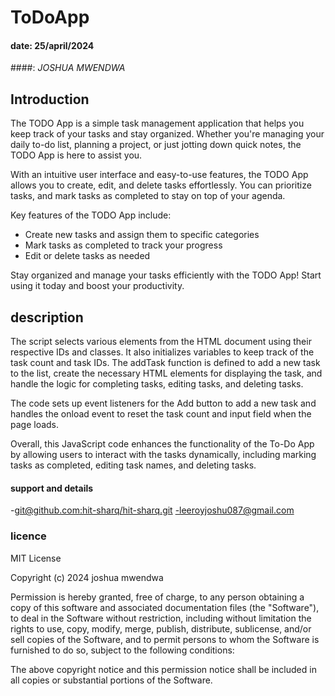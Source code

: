 # ToDoApp
#### date: 25/april/2024

####: *JOSHUA MWENDWA*
## Introduction
The TODO App is a simple task management application that helps you keep track of your tasks and stay organized. Whether you're managing your daily to-do list, planning a project, or just jotting down quick notes, the TODO App is here to assist you.

With an intuitive user interface and easy-to-use features, the TODO App allows you to create, edit, and delete tasks effortlessly. You can prioritize tasks,  and mark tasks as completed to stay on top of your agenda. 

Key features of the TODO App include:
- Create new tasks and assign them to specific categories
- Mark tasks as completed to track your progress
- Edit or delete tasks as needed

Stay organized and manage your tasks efficiently with the TODO App! Start using it today and boost your productivity. 


## description
 The script selects various elements from the HTML document using their respective IDs and classes. It also initializes variables to keep track of the task count and task IDs. The addTask function is defined to add a new task to the list, create the necessary HTML elements for displaying the task, and handle the logic for completing tasks, editing tasks, and deleting tasks. 

The code sets up event listeners for the Add button to add a new task and handles the onload event to reset the task count and input field when the page loads.

Overall, this JavaScript code enhances the functionality of the To-Do App by allowing users to interact with the tasks dynamically, including marking tasks as completed, editing task names, and deleting tasks.
#### support and details
-[git@github.com:hit-sharq/hit-sharq.git](git@github.com:hit-sharq/hit-sharq.git)
-leeroyjoshu087@gmail.com

### licence
MIT License

Copyright (c) 2024 joshua mwendwa

Permission is hereby granted, free of charge, to any person obtaining a copy
of this software and associated documentation files (the "Software"), to deal
in the Software without restriction, including without limitation the rights
to use, copy, modify, merge, publish, distribute, sublicense, and/or sell
copies of the Software, and to permit persons to whom the Software is
furnished to do so, subject to the following conditions:

The above copyright notice and this permission notice shall be included in all
copies or substantial portions of the Software.